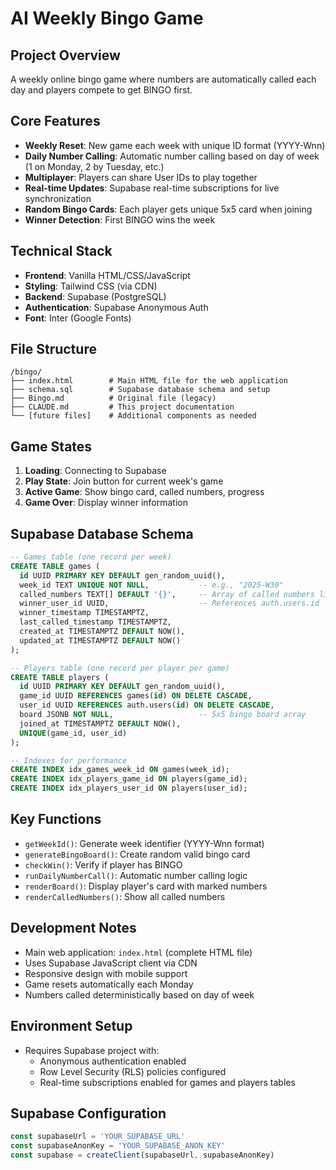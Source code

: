 # AI Weekly Bingo Game

## Project Overview
A weekly online bingo game where numbers are automatically called each day and players compete to get BINGO first.

## Core Features
- **Weekly Reset**: New game each week with unique ID format (YYYY-Wnn)
- **Daily Number Calling**: Automatic number calling based on day of week (1 on Monday, 2 by Tuesday, etc.)
- **Multiplayer**: Players can share User IDs to play together
- **Real-time Updates**: Supabase real-time subscriptions for live synchronization
- **Random Bingo Cards**: Each player gets unique 5x5 card when joining
- **Winner Detection**: First BINGO wins the week

## Technical Stack
- **Frontend**: Vanilla HTML/CSS/JavaScript
- **Styling**: Tailwind CSS (via CDN)
- **Backend**: Supabase (PostgreSQL)
- **Authentication**: Supabase Anonymous Auth
- **Font**: Inter (Google Fonts)

## File Structure
```
/bingo/
├── index.html        # Main HTML file for the web application
├── schema.sql        # Supabase database schema and setup
├── Bingo.md          # Original file (legacy)
├── CLAUDE.md         # This project documentation
└── [future files]    # Additional components as needed
```

## Game States
1. **Loading**: Connecting to Supabase
2. **Play State**: Join button for current week's game
3. **Active Game**: Show bingo card, called numbers, progress
4. **Game Over**: Display winner information

## Supabase Database Schema
```sql
-- Games table (one record per week)
CREATE TABLE games (
  id UUID PRIMARY KEY DEFAULT gen_random_uuid(),
  week_id TEXT UNIQUE NOT NULL,           -- e.g., "2025-W30"
  called_numbers TEXT[] DEFAULT '{}',     -- Array of called numbers like ["B5", "I19"]
  winner_user_id UUID,                    -- References auth.users.id
  winner_timestamp TIMESTAMPTZ,
  last_called_timestamp TIMESTAMPTZ,
  created_at TIMESTAMPTZ DEFAULT NOW(),
  updated_at TIMESTAMPTZ DEFAULT NOW()
);

-- Players table (one record per player per game)
CREATE TABLE players (
  id UUID PRIMARY KEY DEFAULT gen_random_uuid(),
  game_id UUID REFERENCES games(id) ON DELETE CASCADE,
  user_id UUID REFERENCES auth.users(id) ON DELETE CASCADE,
  board JSONB NOT NULL,                   -- 5x5 bingo board array
  joined_at TIMESTAMPTZ DEFAULT NOW(),
  UNIQUE(game_id, user_id)
);

-- Indexes for performance
CREATE INDEX idx_games_week_id ON games(week_id);
CREATE INDEX idx_players_game_id ON players(game_id);
CREATE INDEX idx_players_user_id ON players(user_id);
```

## Key Functions
- `getWeekId()`: Generate week identifier (YYYY-Wnn format)
- `generateBingoBoard()`: Create random valid bingo card
- `checkWin()`: Verify if player has BINGO
- `runDailyNumberCall()`: Automatic number calling logic
- `renderBoard()`: Display player's card with marked numbers
- `renderCalledNumbers()`: Show all called numbers

## Development Notes
- Main web application: `index.html` (complete HTML file)
- Uses Supabase JavaScript client via CDN
- Responsive design with mobile support
- Game resets automatically each Monday
- Numbers called deterministically based on day of week

## Environment Setup
- Requires Supabase project with:
  - Anonymous authentication enabled
  - Row Level Security (RLS) policies configured
  - Real-time subscriptions enabled for games and players tables

## Supabase Configuration
```javascript
const supabaseUrl = 'YOUR_SUPABASE_URL'
const supabaseAnonKey = 'YOUR_SUPABASE_ANON_KEY'
const supabase = createClient(supabaseUrl, supabaseAnonKey)
```